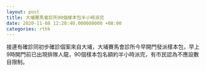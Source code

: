 ```yaml
---
layout: post
title: 大埔賽馬會診所90個樣本包半小時派完
date: 2020-11-08 12:20:40.000000000 +08:00
categories: rthk
---
```


接連有確診同初步確診個案來自大埔，大埔賽馬會診所今早開門發派樣本包，早上9時開門前已出現排隊人龍，90個樣本包名額約半小時派完，有巿民認為不應設數目限制。
